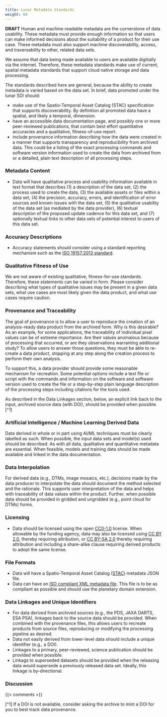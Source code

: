```yaml
---
title: Lunar Metadata Standards
weight: 60
---
```


**DRAFT**
Human and machine readable metadata are the cornerstone of data usability. These metadata must provide enough information so that users can make informed decisions about the suitability of a product for their use case. These metadata must also support machine discoverability, access, and traversability to other, related data sets. 

We assume that data being made available to users are available digitially via the internet. Therefore, these metadata standards make use of current, spatial metadata standards that support cloud native storage and data processing.

The standards described here are general, because the ability to create metadata is varied based on the data set. In brief, data promoted under the lunar SDI should:

- make use of the Spatio-Temporal Asset Catalog (STAC) specification that supports discoverability. By definition all promoted data have a spatial, and likely a temporal, dimension.
- have an accessible data documentation page, and possibly one or more peer-reviewed publications, that contain best effort quantitative accuracies and a qualitative, fitness-of-use report.
- include provenance information describing how the data were created in a manner that supports transparency and reproducibility from archived data. This could be a listing of the exact processing commands and software version information used to create the data from archived from or a detailed, plain text description of all processing steps.

### Metadata Content
- Data will have qualitative process and usability information available in text format that describes (1) a description of the data set, (2) the process used to create the data, (3) the available assets or files within a data set, (4) the precision, accuracy, errors, and identification of error sources and known issues with the data set, (5) the qualitative usability of the data set (as mediated by the data provider), (6) textual description of the proposed update cadence for this data set, and (7) optionally textual links to other data sets of potential interest to users of this data set.

### Accuracy Descriptions
- Accuracy statements should consider using a standard reporting mechanism such as the [ISO 19157:2013 standard](https://wiki.icaci.org/index.php?title=ISO_19157:2013_Geographic_information_-_Data_quality). 

### Qualitative Fitness of Use 
We are not aware of existing qualitative, fitness-for-use standards. Therefore, these statements can be varied in form. Please consider describing what types of qualitative issues may be present in a given data sets, what use cases are most likely given the data product, and what use cases require caution.

### Provenance and Traceability
The goal of provenance is to allow a user to reproduce the creation of an analysis-ready data product from the archived form. Why is this desirable? As an example, for some applications, the traceability of individual pixel values can be of extreme importance. Are their values anomalous because of processing that occurred, or are they observations warranting additional study? To allow users to answer those questions, they must be able to re-create a data product, stopping at any step along the creation process to perform their own analysis.

To support this, a data provider should provide some reasonable mechanism for recreation. Some potential options include a text file or script with the commands and information on the software and software version used to create the file or a step-by-step plain language description of the processing steps including citations for the tools used.

As described in the Data Linkages section, below, an explicit link back to the input, archived source data (with DOI), should be provided when possible.[^1]

### Artificial Intelligence / Machine Learning Derived Data
Data derived in whole or in part using AI/ML techniques must be clearly labelled as such. When possible, the input data sets and model(s) used should be described. As with all data, qualitative and quantitative metadata are essential. When feasible, models and training data should be made available and linked in the data documentation.

### Data Interpolation
For derived data (e.g., DTMs, image mosaics, etc.), decisions made by the data producer to interpolate the data should document the method selected and the rationale. This supports user interpretation of the data and helps with traceability of data values within the product. Further, when possible data should be provided in gridded and ungridded (e.g., point cloud for DTMs) forms.

### Licensing
- Data should be licensed using the open [CC0-1.0](https://creativecommons.org/publicdomain/zero/1.0/) license. When allowable by the funding agency, data may also be licensed using [CC BY 2.0](https://creativecommons.org/licenses/by/2.0/), thereby requiring attribution, or [CC BY-SA 2.0](https://creativecommons.org/licenses/by-sa/2.0/) thereby requiring attribution and including a share-alike clause requiring derived products to adopt the same license.

### File Formats
- Data will have a Spatio-Temporal Asset Catalog ([STAC](https://www.google.com/search?client=safari&rls=en&q=spatio-temporal+asset+catalog&ie=UTF-8&oe=UTF-8)) metadata JSON file.
- Data can have an [ISO compliant XML metadata file](https://wiki.icaci.org/index.php?title=ISO_19157:2013_Geographic_information_-_Data_quality). This file is to be as compliant as possible and should use the planetary domain extension.

### Data Linkages and Unique Identifiers
- For data derived from archived sources (e.g., the PDS, JAXA DARTS, ESA PSA), linkages back to the source data should be provided. When combined with the provenance files, this allows users to recreate products from source files, reproducing or modifying the processing pipeline as desired.
- Data not easily derived from lower-level data should include a unique identifier (e.g., a DOI).
- Linkages to a primary, peer-reviewed, science publication should be provided when possible.
- Linkags to superseded datasets should be provided when the releasing data would supersede a previously released data set. Ideally, this linkage is by-directional. 

### Discussion

{{< comments >}}

[^1] If a DOI is not available, consider asking the archive to mint a DOI for you to best track data provenance.
